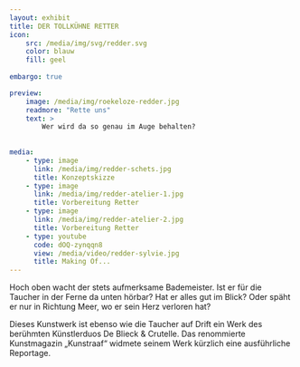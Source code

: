 ```yaml
---
layout: exhibit
title: DER TOLLKÜHNE RETTER  
icon: 
    src: /media/img/svg/redder.svg
    color: blauw
    fill: geel
    
embargo: true

preview: 
    image: /media/img/roekeloze-redder.jpg
    readmore: "Rette uns"
    text: >
        Wer wird da so genau im Auge behalten?
        
        
media:
    - type: image
      link: /media/img/redder-schets.jpg
      title: Konzeptskizze
    - type: image
      link: /media/img/redder-atelier-1.jpg
      title: Vorbereitung Retter
    - type: image
      link: /media/img/redder-atelier-2.jpg
      title: Vorbereitung Retter
    - type: youtube
      code: dOQ-zynqqn8
      view: /media/video/redder-sylvie.jpg
      title: Making Of...
---
```


Hoch oben wacht der stets aufmerksame Bademeister. Ist er für die Taucher in der Ferne da unten hörbar? Hat er alles gut im Blick? Oder späht er nur in Richtung Meer, wo er sein Herz verloren hat? 

Dieses Kunstwerk ist ebenso wie die Taucher auf Drift ein Werk des berühmten Künstlerduos De Blieck & Crutelle. Das renommierte Kunstmagazin „Kunstraaf“ widmete seinem Werk kürzlich eine ausführliche Reportage.